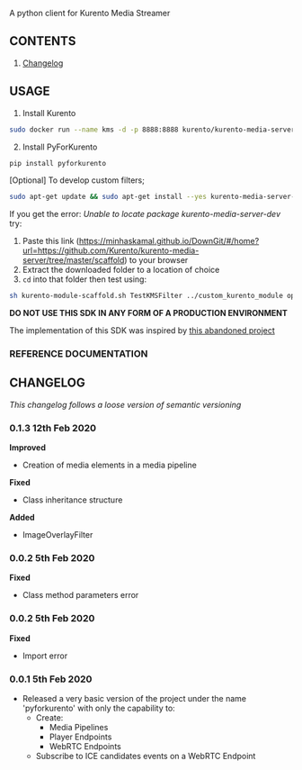 A python client for Kurento Media Streamer

## CONTENTS
1. [Changelog](#change)

## USAGE
1. Install Kurento
```bash
sudo docker run --name kms -d -p 8888:8888 kurento/kurento-media-server
```

2. Install PyForKurento
```bash
pip install pyforkurento
```

[Optional] To develop custom filters;
```bash
sudo apt-get update && sudo apt-get install --yes kurento-media-server-dev
```

If you get the error: *Unable to locate package kurento-media-server-dev* try:
1. Paste this link (https://minhaskamal.github.io/DownGit/#/home?url=https://github.com/Kurento/kurento-media-server/tree/master/scaffold) to your browser
2. Extract the downloaded folder to a location of choice
3. ```cd``` into that folder then test using:
```bash
sh kurento-module-scaffold.sh TestKMSFilter ../custom_kurento_module opencv_filter
```

**DO NOT USE THIS SDK IN ANY FORM OF A PRODUCTION ENVIRONMENT**

The implementation of this SDK was inspired by [this abandoned project](https://github.com/minervaproject/pykurento/tree/master/pykurento)

### REFERENCE DOCUMENTATION



## CHANGELOG <a id = "change"></a>
*This changelog follows a loose version of semantic versioning*
### 0.1.3 12th Feb 2020
**Improved**
* Creation of media elements in a media pipeline

**Fixed**
* Class inheritance structure

**Added**
* ImageOverlayFilter

### 0.0.2 5th Feb 2020
**Fixed**
* Class method parameters error

### 0.0.2 5th Feb 2020
**Fixed**
* Import error

### 0.0.1 5th Feb 2020
* Released a very basic version of the project under the name 'pyforkurento' with only the capability to:
    - Create:
        - Media Pipelines
        - Player Endpoints
        - WebRTC Endpoints
    - Subscribe to ICE candidates events on a WebRTC Endpoint
